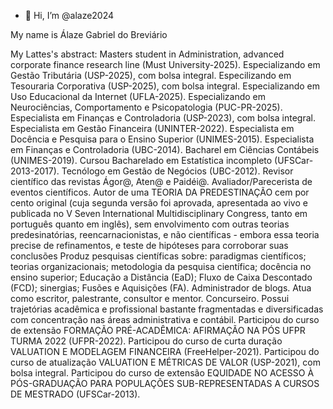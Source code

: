 - 👋 Hi, I’m @alaze2024

My name is Álaze Gabriel do Breviário

My Lattes's abstract: Masters student in Administration, advanced corporate finance research line (Must University-2025). Especializando em Gestão Tributária (USP-2025), com bolsa integral. Especilizando em Tesouraria Corporativa (USP-2025), com bolsa integral. Especializando em Uso Educacional da Internet (UFLA-2025). Especializando em Neurociências, Comportamento e Psicopatologia (PUC-PR-2025). Especialista em Finanças e Controladoria (USP-2023), com bolsa integral. Especialista em Gestão Financeira (UNINTER-2022). Especialista em Docência e Pesquisa para o Ensino Superior (UNIMES-2015). Especialista em Finanças e Controladoria (UBC-2014). Bacharel em Ciências Contábeis (UNIMES-2019). Cursou Bacharelado em Estatística incompleto (UFSCar-2013-2017). Tecnólogo em Gestão de Negócios (UBC-2012). Revisor científico das revistas Ágor@, Aten@ e Paidéi@. Avaliador/Parecerista de eventos científicos. Autor de uma TEORIA DA PREDESTINAÇÃO cem por cento original (cuja segunda versão foi aprovada, apresentada ao vivo e publicada no V Seven International Multidisciplinary Congress, tanto em português quanto em inglês), sem envolvimento com outras teorias predesinatórias, reencarnacionistas, e não científicas - embora essa teoria precise de refinamentos, e teste de hipóteses para corroborar suas conclusões Produz pesquisas científicas sobre: paradigmas científicos; teorias organizacionais; metodologia da pesquisa científica; docência no ensino superior; Educação a Distância (EaD); Fluxo de Caixa Descontado (FCD); sinergias; Fusões e Aquisições (FA). Administrador de blogs. Atua como escritor, palestrante, consultor e mentor. Concurseiro. Possui trajetórias acadêmica e profissional bastante fragmentadas e diversificadas com concentração nas áreas administrativa e contábil. Participou do curso de extensão FORMAÇÃO PRÉ-ACADÊMICA: AFIRMAÇÃO NA PÓS UFPR TURMA 2022 (UFPR-2022). Participou do curso de curta duração VALUATION E MODELAGEM FINANCEIRA (FreeHelper-2021). Participou do curso de atualização VALUATION E MÉTRICAS DE VALOR (USP-2021), com bolsa integral. Participou do curso de extensão EQUIDADE NO ACESSO À PÓS-GRADUAÇÃO PARA POPULAÇÕES SUB-REPRESENTADAS A CURSOS DE MESTRADO (UFSCar-2013).

 




